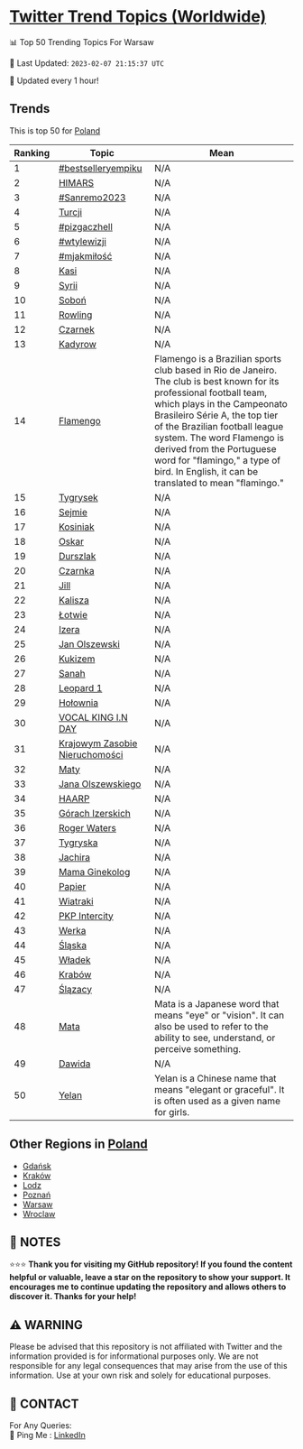 [Twitter Trend Topics (Worldwide)](https://github.com/ErcinDedeoglu/Twitter-Trend-Topics)
==========


📊 Top 50 Trending Topics For Warsaw

📆 Last Updated: `2023-02-07 21:15:37 UTC`

🔧 Updated every 1 hour!


## Trends

This is top 50 for [Poland](</Poland>)

| Ranking | Topic | Mean |
| ------- | ------------ | ------------ |
| 1 | [#bestselleryempiku](http://twitter.com/search?q=%23bestselleryempiku) | N/A |
| 2 | [HIMARS](http://twitter.com/search?q=HIMARS) | N/A |
| 3 | [#Sanremo2023](http://twitter.com/search?q=%23Sanremo2023) | N/A |
| 4 | [Turcji](http://twitter.com/search?q=Turcji) | N/A |
| 5 | [#pizgaczhell](http://twitter.com/search?q=%23pizgaczhell) | N/A |
| 6 | [#wtylewizji](http://twitter.com/search?q=%23wtylewizji) | N/A |
| 7 | [#mjakmiłość](http://twitter.com/search?q=%23mjakmi%c5%82o%c5%9b%c4%87) | N/A |
| 8 | [Kasi](http://twitter.com/search?q=Kasi) | N/A |
| 9 | [Syrii](http://twitter.com/search?q=Syrii) | N/A |
| 10 | [Soboń](http://twitter.com/search?q=Sobo%c5%84) | N/A |
| 11 | [Rowling](http://twitter.com/search?q=Rowling) | N/A |
| 12 | [Czarnek](http://twitter.com/search?q=Czarnek) | N/A |
| 13 | [Kadyrow](http://twitter.com/search?q=Kadyrow) | N/A |
| 14 | [Flamengo](http://twitter.com/search?q=Flamengo) | Flamengo is a Brazilian sports club based in Rio de Janeiro. The club is best known for its professional football team, which plays in the Campeonato Brasileiro Série A, the top tier of the Brazilian football league system. The word Flamengo is derived from the Portuguese word for "flamingo," a type of bird. In English, it can be translated to mean "flamingo." |
| 15 | [Tygrysek](http://twitter.com/search?q=Tygrysek) | N/A |
| 16 | [Sejmie](http://twitter.com/search?q=Sejmie) | N/A |
| 17 | [Kosiniak](http://twitter.com/search?q=Kosiniak) | N/A |
| 18 | [Oskar](http://twitter.com/search?q=Oskar) | N/A |
| 19 | [Durszlak](http://twitter.com/search?q=Durszlak) | N/A |
| 20 | [Czarnka](http://twitter.com/search?q=Czarnka) | N/A |
| 21 | [Jill](http://twitter.com/search?q=Jill) | N/A |
| 22 | [Kalisza](http://twitter.com/search?q=Kalisza) | N/A |
| 23 | [Łotwie](http://twitter.com/search?q=%c5%81otwie) | N/A |
| 24 | [Izera](http://twitter.com/search?q=Izera) | N/A |
| 25 | [Jan Olszewski](http://twitter.com/search?q=Jan+Olszewski) | N/A |
| 26 | [Kukizem](http://twitter.com/search?q=Kukizem) | N/A |
| 27 | [Sanah](http://twitter.com/search?q=Sanah) | N/A |
| 28 | [Leopard 1](http://twitter.com/search?q=Leopard+1) | N/A |
| 29 | [Hołownia](http://twitter.com/search?q=Ho%c5%82ownia) | N/A |
| 30 | [VOCAL KING I.N DAY](http://twitter.com/search?q=VOCAL+KING+I.N+DAY) | N/A |
| 31 | [Krajowym Zasobie Nieruchomości](http://twitter.com/search?q=Krajowym+Zasobie+Nieruchomo%c5%9bci) | N/A |
| 32 | [Maty](http://twitter.com/search?q=Maty) | N/A |
| 33 | [Jana Olszewskiego](http://twitter.com/search?q=Jana+Olszewskiego) | N/A |
| 34 | [HAARP](http://twitter.com/search?q=HAARP) | N/A |
| 35 | [Górach Izerskich](http://twitter.com/search?q=G%c3%b3rach+Izerskich) | N/A |
| 36 | [Roger Waters](http://twitter.com/search?q=Roger+Waters) | N/A |
| 37 | [Tygryska](http://twitter.com/search?q=Tygryska) | N/A |
| 38 | [Jachira](http://twitter.com/search?q=Jachira) | N/A |
| 39 | [Mama Ginekolog](http://twitter.com/search?q=Mama+Ginekolog) | N/A |
| 40 | [Papier](http://twitter.com/search?q=Papier) | N/A |
| 41 | [Wiatraki](http://twitter.com/search?q=Wiatraki) | N/A |
| 42 | [PKP Intercity](http://twitter.com/search?q=PKP+Intercity) | N/A |
| 43 | [Werka](http://twitter.com/search?q=Werka) | N/A |
| 44 | [Śląska](http://twitter.com/search?q=%c5%9al%c4%85ska) | N/A |
| 45 | [Władek](http://twitter.com/search?q=W%c5%82adek) | N/A |
| 46 | [Krabów](http://twitter.com/search?q=Krab%c3%b3w) | N/A |
| 47 | [Ślązacy](http://twitter.com/search?q=%c5%9al%c4%85zacy) | N/A |
| 48 | [Mata](http://twitter.com/search?q=Mata) | Mata is a Japanese word that means "eye" or "vision". It can also be used to refer to the ability to see, understand, or perceive something. |
| 49 | [Dawida](http://twitter.com/search?q=Dawida) | N/A |
| 50 | [Yelan](http://twitter.com/search?q=Yelan) | Yelan is a Chinese name that means "elegant or graceful". It is often used as a given name for girls. |



## Other Regions in [Poland](</Poland>)

* [Gdańsk](</Poland/Gdańsk.md>)
* [Kraków](</Poland/Kraków.md>)
* [Lodz](</Poland/Lodz.md>)
* [Poznań](</Poland/Poznań.md>)
* [Warsaw](</Poland/Warsaw.md>)
* [Wroclaw](</Poland/Wroclaw.md>)



## 📝 NOTES

⭐⭐⭐ **Thank you for visiting my GitHub repository! If you found the content helpful or valuable, leave a star on the repository to show your support. It encourages me to continue updating the repository and allows others to discover it. Thanks for your help!**


## ⚠️ WARNING

Please be advised that this repository is not affiliated with Twitter and the information provided is for informational purposes only. We are not responsible for any legal consequences that may arise from the use of this information. Use at your own risk and solely for educational purposes.


## 📨 CONTACT

 For Any Queries:  
            🏓 Ping Me : [LinkedIn](https://www.linkedin.com/in/ercindedeoglu/)
